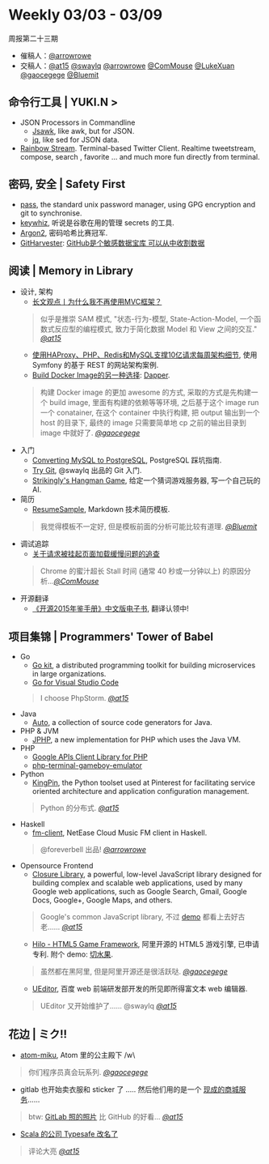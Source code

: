 # Weekly 03/03 - 03/09

周报第二十三期

- 催稿人：[@arrowrowe][gh-mie]
- 交稿人：[@at15][gh-at15] [@swaylq][gh-sway] [@arrowrowe][gh-mie] [@ComMouse][gh-dou] [@LukeXuan][gh-luke] [@gaocegege][gh-cece] [@Bluemit][gh-lp]

[gh-at15]: https://github.com/at15
[gh-sway]: https://github.com/swaylq
[gh-mie]: https://github.com/arrowrowe
[gh-dou]: https://github.com/ComMouse
[gh-luke]: https://github.com/LukeXuan
[gh-cece]: https://github.com/gaocegege
[gh-tq]: https://github.com/tq5124
[gh-lp]: https://github.com/Bluemit

## 命令行工具 | YUKI.N >

- JSON Processors in Commandline
  - [Jsawk](https://github.com/micha/jsawk), like awk, but for JSON.
  - [jq](https://stedolan.github.io/jq/), like sed for JSON data.
- [Rainbow Stream](https://github.com/DTVD/rainbowstream). Terminal-based Twitter Client. Realtime tweetstream, compose, search , favorite … and much more fun directly from terminal.

## 密码, 安全 | Safety First

- [pass](https://www.passwordstore.org/), the standard unix password manager, using GPG encryption and git to synchronise.
- [keywhiz](https://github.com/square/keywhiz), 听说是谷歌在用的管理 secrets 的工具.
- [Argon2](https://github.com/P-H-C/phc-winner-argon2), 密码哈希比赛冠军.
- [GitHarvester](https://github.com/metac0rtex/GitHarvester): [GitHub是个敏感数据宝库 可以从中收割数据](https://mp.weixin.qq.com/s?__biz=MjM5NzI0Njc2MA==&mid=410519883&idx=1&sn=d6519f05e510a307b3a6161f9e9013a8)

## 阅读 | Memory in Library

- 设计, 架构
  - [长文观点丨为什么我不再使用MVC框架？](http://mp.weixin.qq.com/s?__biz=MjM5MDE0Mjc4MA==&mid=402913644&idx=1&sn=62bb9b5ab901480fed123b55205e1bfe)
  > 似乎是推崇 SAM 模式, "状态-行为-模型, State-Action-Model, 一个函数式反应型的编程模式, 致力于简化数据 Model 和 View 之间的交互." _[@at15][gh-at15]_
  - [使用HAProxy、PHP、Redis和MySQL支撑10亿请求每周架构细节](http://www.csdn.net/article/2014-08-14/2821203), 使用 Symfony 的基于 REST 的网站架构案例.
  - [Build Docker Image的另一种选择](http://gaocegege.com/Blog/docker/dapper): [Dapper](https://github.com/rancher/dapper).
  > 构建 Docker image 的更加 awesome 的方式, 采取的方式是先构建一个 build image, 里面有构建的依赖等等环境, 之后基于这个 image run 一个 conatainer, 在这个 container 中执行构建, 把 output 输出到一个 host 的目录下, 最终的 image 只需要简单地 cp 之前的输出目录到 image 中就好了. _[@gaocegege][gh-cece]_
- 入门
  - [Converting MySQL to PostgreSQL](https://en.wikibooks.org/wiki/Converting_MySQL_to_PostgreSQL), PostgreSQL 踩坑指南.
  - [Try Git](http://swaylq.me/#/article/0), @swaylq 出品的 Git 入门.
  - [Strikingly's Hangman Game](https://github.com/joycehan/strikingly-interview-test-instructions/tree/new), 给定一个猜词游戏服务器, 写一个自己玩的 AI.
- 简历
  - [ResumeSample](https://github.com/geekcompany/ResumeSample), Markdown 技术简历模板.
  > 我觉得模板不一定好, 但是模板前面的分析可能比较有道理. _[@Bluemit][gh-lp]_
- 调试追踪
  - [关于请求被挂起页面加载缓慢问题的追查](http://fex.baidu.com/blog/2015/01/chrome-stalled-problem-resolving-process/)
  > Chrome 的蜜汁超长 Stall 时间 (通常 40 秒或一分钟以上) 的原因分析..._[@ComMouse][gh-dou]_
- 开源翻译
  - [《开源2015年鉴手册》中文版电子书](https://github.com/OCselected/opensource-2015-yearbook-zh), 翻译认领中!

## 项目集锦 | Programmers' Tower of Babel

- Go
  - [Go kit](https://github.com/go-kit/kit), a distributed programming toolkit for building microservices in large organizations.
  - [Go for Visual Studio Code](https://github.com/Microsoft/vscode-go)
  > I choose PhpStorm. _[@at15][gh-at15]_
- Java
  - [Auto](https://github.com/google/auto), a collection of source code generators for Java.
- PHP & JVM
  - [JPHP](https://github.com/jphp-compiler/jphp), a new implementation for PHP which uses the Java VM.
- PHP
  - [Google APIs Client Library for PHP](https://github.com/google/google-api-php-client)
  - [php-terminal-gameboy-emulator](https://github.com/gabrielrcouto/php-terminal-gameboy-emulator)
- Python
  - [KingPin](https://github.com/pinterest/kingpin), the Python toolset used at Pinterest for facilitating service oriented architecture and application configuration management.
  > Python 的分布式. _[@at15][gh-at15]_
- Haskell
  - [fm-client](https://github.com/foreverbell/fm-client), NetEase Cloud Music FM client in Haskell.
  > @foreverbell 出品! _[@arrowrowe][gh-mie]_
- Opensource Frontend
  - [Closure Library](https://github.com/google/closure-library), a powerful, low-level JavaScript library designed for building complex and scalable web applications, used by many Google web applications, such as Google Search, Gmail, Google Docs, Google+, Google Maps, and others.
  > Google's common JavaScript library, 不过 [demo](http://google.github.io/closure-library/source/closure/goog/demos/) 都看上去好古老...... _[@at15][gh-at15]_
  - [Hilo - HTML5 Game Framework](https://github.com/hiloteam/Hilo), 阿里开源的 HTML5 游戏引擎, 已申请专利. 附个 demo: [切水果](http://g.alicdn.com/tmapp/hilodemos/3.0.7/fruit-ninja/index.html).
  > 虽然都在黑阿里, 但是阿里开源还是很活跃哒. _[@gaocegege][gh-cece]_
  - [UEditor](https://github.com/fex-team/ueditor), 百度 web 前端研发部开发的所见即所得富文本 web 编辑器.
  > UEditor 又开始维护了...... @swaylq _[@at15][gh-at15]_

## 花边 | ミク!!

- [atom-miku](https://github.com/sunqibuhuake/atom-miku), Atom 里的公主殿下 /w\
> 你们程序员真会玩系列. _[@gaocegege][gh-cece]_
- gitlab 也开始卖衣服和 sticker 了 ..... 然后他们用的是一个 [现成的商城服务](http://www.brightstores.com/company-store-brightsites.html)......
> btw: [GitLab 照的照片](https://gitlab.mybrightsites.com/products/86669) 比 GitHub 的好看... _[@at15][gh-at15]_
- [Scala 的公司 Typesafe 改名了](http://www.lightbend.com/blog/typesafe-changes-name-to-lightbend)
> 评论大亮 _[@at15][gh-at15]_
